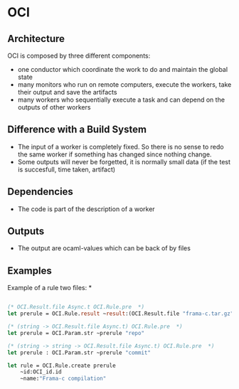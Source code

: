 # OCI #

## Architecture ##

OCI is composed by three different components:

- one conductor which coordinate the work to do and maintain the global state
- many monitors who run on remote computers, execute the workers, take their output
  and save the artifacts
- many workers who sequentially execute a task and can depend on the
  outputs of other workers

## Difference with a Build System ##

- The input of a worker is completely fixed. So there is no sense to
  redo the same worker if something has changed since nothing change.
- Some outputs will never be forgetted, it is normally small data
  (if the test is succesfull, time taken, artifact)

## Dependencies ##
- The code is part of the description of a worker

## Outputs ##
- The output are ocaml-values which can be back of by files

## Examples ##

Example of a rule two files:
*
```INI

```

```ocaml
(* OCI.Result.file Async.t OCI.Rule.pre  *)
let prerule = OCI.Rule.result ~result:(OCI.Result.file "frama-c.tar.gz")

(* (string -> OCI.Result.file Async.t) OCI.Rule.pre  *)
let prerule = OCI.Param.str ~prerule "repo"

(* (string -> string -> OCI.Result.file Async.t) OCI.Rule.pre  *)
let prerule : OCI.Param.str ~prerule "commit"

let rule = OCI.Rule.create prerule
    ~id:OCI_id.id
    ~name:"Frama-c compilation"
```